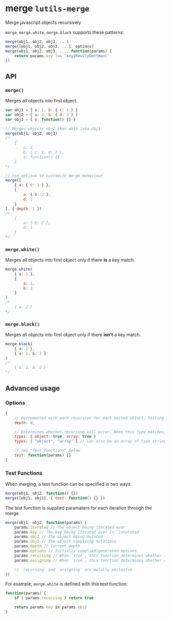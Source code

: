 # merge `lutils-merge`
Merge javascript objects recursively

`merge`, `merge.white`, `merge.black` supports these patterns:
```js
merge(obj1, obj2, obj3, ...)
merge([obj1, obj2, obj3, ...], options)
merge(obj1, obj2, obj3, ..., function(params) {
	return params.key !== 'keyIReallyDontWant'
})
```

## API

### `merge()`
Merges all objects into first object.

```js
var obj1 = { a: 1, b: { c: 1 } }
var obj2 = { a: 2, b: { d: 2 } }
var obj3 = { e: function() {} }

// Merges objects obj2 then obj3 into obj1
merge(obj1, obj2, obj3)
/*
	{
		a: 2,
		b: { c: 1, d: 2 },
		e: function() {}
	}
*/

// Use options to customize merge behaviour
merge([
	{ a: { c: 1 } },
	{
		a: { b: 2 },
		d: 1
	}
], { depth: 1 })
/*
	{
		a: { b: 2 },
		d: 1
	}
*/
```

### `merge.white()`
Merges all objects into first object only if there **is** a key match.

```js
merge.white(
	{ a: 1 },
	{
		a: 2,
		b: 2
	}
)
/*
	{ a: 2 }
*/
```

### `merge.black()`
Merges all objects into first object only if there **isn't** a key match.

```js
merge.black(
	{ a: 1 },
	{ a: 2, b: 2 }
)
/*
	{ a: 1, b: 2 }
*/
```

## Advanced usage

### Options
```js
{
	// Decremented with each recursion for each nested object, halting the merge at 0
	depth: 8,

	// Determines whether recursing will occur. When this type matches, it will be iterated over.
	types: { object: true, array: true }
	types: [ "object", "array" ] // Can also be an array of type strings

	// See "Test functions" below
	test: function(params) {}
}
```

### Test Functions
When merging, a test function can be specified in two ways:

```js
merge(obj1, obj2, function() {})
merge([obj1, obj2], { test: function() {} })
```

The test function is supplied paramaters for each iteration through the merge.
```js
merge(obj1, obj2, function(params) {
	params.iterated // The object being iterated over
	params.key // The key being iterated over in `interated`
	params.obj1 // The object being mutated
	params.obj2 // The object supplying mutations
	params.depth // Current depth
	params.options // Initially supplied/generated options
	params.recursing // When `true`, this function determines whether to recurse down another level
	params.assigning // When `true`, this function determines whether a value will be assigned to `obj1`

	// `recursing` and `assigning` are mutally exclusive
})

```

For example; `merge.white` is defined with this test function:
```js
function(params) {
	if ( params.recursing ) return true

	return params.key in params.obj2
}
```
